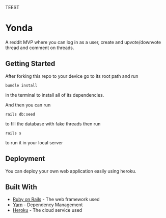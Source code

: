TEEST

# Yonda

A reddit MVP where you can log in as a user, create and upvote/downvote thread and comment on threads.

## Getting Started

After forking this repo to your device go to its root path and run 
```
bundle install
```
in the terminal to install all of its dependencies.

And then you can run

```
rails db:seed 
```
to fill the database with fake threads then run

```
rails s
```
to run it in your local server

## Deployment

You can deploy your own web application easily using heroku.

## Built With

* [Ruby on Rails](https://rubyonrails.org/) - The web framework used
* [Yarn](https://yarnpkg.com/) - Dependency Management
* [Heroku](https://www.heroku.com/what) - The cloud service used
